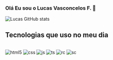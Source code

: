 ### Olá Eu sou o Lucas Vasconcelos F. 👋

![Lucas GitHub stats](https://github-readme-stats.vercel.app/api?username=Lucas-Ferreira19s&show_icons=true&theme=dracula)

## Tecnologias que uso no meu dia

<div style="display: inline_block"><br/>
  <img alt="html5" src="https://img.shields.io/badge/HTML5-E34F26?style=for-the-badge&logo=html5&logoColor=white"/>
  <img alt="css" src="https://img.shields.io/badge/CSS3-1572B6?style=for-the-badge&logo=css3&logoColor=white"/>
  <img alt="js" src="https://img.shields.io/badge/JavaScript-323330?style=for-the-badge&logo=javascript&logoColor=F7DF1E"/>
  <img alt="ts" src="https://img.shields.io/badge/TypeScript-007ACC?style=for-the-badge&logo=typescript&logoColor=white"/>
  <img alt="rc" src="https://img.shields.io/badge/React-20232A?style=for-the-badge&logo=react&logoColor=61DAF"/>
  <img alt="sc" src="https://img.shields.io/badge/styled--components-DB7093?style=for-the-badge&logo=styled-components&logoColor=white"/>
</div>
